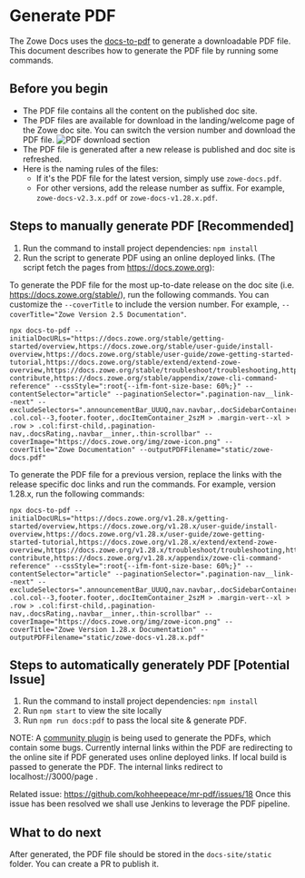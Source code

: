 # Generate PDF

The Zowe Docs uses the [docs-to-pdf](https://github.com/jean-humann/docs-to-pdf) to generate a downloadable PDF file. This document describes how to generate the PDF file by running some commands.

## Before you begin

- The PDF file contains all the content on the published doc site. 
- The PDF files are available for download in the landing/welcome page of the Zowe doc site. You can switch the version number and download the PDF file. 
  ![PDF download section](images/zowe-docs-download.png)
- The PDF file is generated after a new release is published and doc site is refreshed. 
- Here is the naming rules of the files: 
   - If it's the PDF file for the latest version, simply use `zowe-docs.pdf`. 
   - For other versions, add the release number as suffix. For example, `zowe-docs-v2.3.x.pdf` or `zowe-docs-v1.28.x.pdf`. 

## Steps to manually generate PDF [Recommended]

1. Run the command to install project dependencies: `npm install`
2. Run the script to generate PDF using an online deployed links. (The script fetch the pages from https://docs.zowe.org):

To generate the PDF file for the most up-to-date release on the doc site (i.e. https://docs.zowe.org/stable/), run the following commands. You can customize the `--coverTitle` to include the version number. For example, `--coverTitle="Zowe Version 2.5 Documentation"`. 

```
npx docs-to-pdf --initialDocURLs="https://docs.zowe.org/stable/getting-started/overview,https://docs.zowe.org/stable/user-guide/install-overview,https://docs.zowe.org/stable/user-guide/zowe-getting-started-tutorial,https://docs.zowe.org/stable/extend/extend-zowe-overview,https://docs.zowe.org/stable/troubleshoot/troubleshooting,https://docs.zowe.org/stable/contribute/roadmap-contribute,https://docs.zowe.org/stable/appendix/zowe-cli-command-reference" --cssStyle=":root{--ifm-font-size-base: 60%;}" --contentSelector="article" --paginationSelector=".pagination-nav__link--next" --excludeSelectors=".announcementBar_UUUQ,nav.navbar,.docSidebarContainer_3pwe,.docMainContainer_2pgU .col.col--3,footer.footer,.docItemContainer_2szM > .margin-vert--xl > .row > .col:first-child,.pagination-nav,.docsRating,.navbar__inner,.thin-scrollbar" --coverImage="https://docs.zowe.org/img/zowe-icon.png" --coverTitle="Zowe Documentation" --outputPDFFilename="static/zowe-docs.pdf"
```

To generate the PDF file for a previous version, replace the links with the release specific doc links and run the commands. For example, version 1.28.x, run the following commands: 

```
npx docs-to-pdf --initialDocURLs="https://docs.zowe.org/v1.28.x/getting-started/overview,https://docs.zowe.org/v1.28.x/user-guide/install-overview,https://docs.zowe.org/v1.28.x/user-guide/zowe-getting-started-tutorial,https://docs.zowe.org/v1.28.x/extend/extend-zowe-overview,https://docs.zowe.org/v1.28.x/troubleshoot/troubleshooting,https://docs.zowe.org/v1.28.x/contribute/roadmap-contribute,https://docs.zowe.org/v1.28.x/appendix/zowe-cli-command-reference" --cssStyle=":root{--ifm-font-size-base: 60%;}" --contentSelector="article" --paginationSelector=".pagination-nav__link--next" --excludeSelectors=".announcementBar_UUUQ,nav.navbar,.docSidebarContainer_3pwe,.docMainContainer_2pgU .col.col--3,footer.footer,.docItemContainer_2szM > .margin-vert--xl > .row > .col:first-child,.pagination-nav,.docsRating,.navbar__inner,.thin-scrollbar" --coverImage="https://docs.zowe.org/img/zowe-icon.png" --coverTitle="Zowe Version 1.28.x Documentation" --outputPDFFilename="static/zowe-docs-v1.28.x.pdf"
```

## Steps to automatically generately PDF [Potential Issue]

1. Run the command to install project dependencies: `npm install`
2. Run `npm start` to view the site locally
3. Run `npm run docs:pdf` to pass the local site & generate PDF. 

NOTE: A [community plugin](https://github.com/kohheepeace/mr-pdf) is being used to generate the PDFs, which contain some bugs.
Currently internal links within the PDF are redirecting to the online site if PDF generated uses online deployed links.
If local build is passed to generate the PDF. The internal links redirect to localhost://3000/page .

Related issue: https://github.com/kohheepeace/mr-pdf/issues/18
Once this issue has been resolved we shall use Jenkins to leverage the PDF pipeline.

## What to do next

After generated, the PDF file should be stored in the `docs-site/static` folder. You can create a PR to publish it. 
